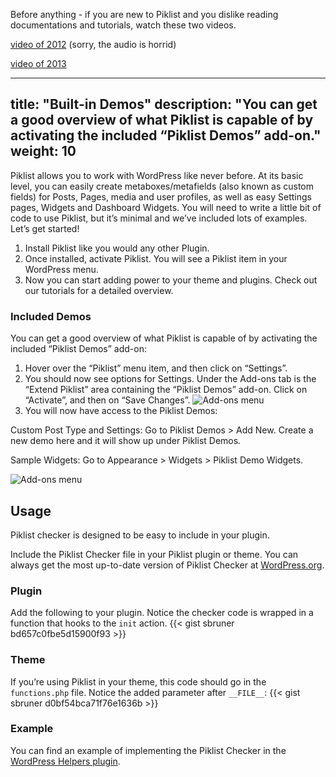 Before anything - if you are new to Piklist and you dislike reading documentations and tutorials, watch these two videos.

<a href="https://www.youtube.com/watch?v=wmKjn-fDlvU">video of 2012</a> (sorry, the audio is horrid)

<a href="https://www.youtube.com/watch?v=yo3W6lbNIRM">video of 2013</a> 

---
title: "Built-in Demos"
description: "You can get a good overview of what Piklist is capable of by activating the included “Piklist Demos” add-on."
weight: 10
---
Piklist allows you to work with WordPress like never before. At its basic level, you can easily create metaboxes/metafields (also known as custom fields) for Posts, Pages, media and user profiles, as well as easy Settings pages, Widgets and Dashboard Widgets. You will need to write a little bit of code to use Piklist, but it’s minimal and we’ve included lots of examples. Let’s get started!

1. Install Piklist like you would any other Plugin.
2. Once installed, activate Piklist. You will see a Piklist item in your WordPress menu.
3. Now you can start adding power to your theme and plugins. Check out our tutorials for a detailed overview.

### Included Demos
You can get a good overview of what Piklist is capable of by activating the included “Piklist Demos” add-on:

1. Hover over the “Piklist” menu item, and then click on “Settings”.
2. You should now see options for Settings. Under the Add-ons tab is the “Extend Piklist” area containing the “Piklist Demos” add-on. Click on “Activate”, and then on “Save Changes”.
![Add-ons menu](/images/add-ons-menu.png)
3. You will now have access to the Piklist Demos:

Custom Post Type and Settings: Go to Piklist Demos > Add New. Create a new demo here and it will show up under Piklist Demos.

Sample Widgets: Go to Appearance > Widgets > Piklist Demo Widgets.

![Add-ons menu](/images/demos.jpg)




## Usage
Piklist checker is designed to be easy to include in your plugin.

Include the Piklist Checker file in your Piklist plugin or theme. You can always get the most up-to-date version of Piklist Checker at <a href="http://plugins.svn.wordpress.org/piklist/assets/class-piklist-checker.php">WordPress.org</a>.

### Plugin
Add the following to your plugin. Notice the checker code is wrapped in a function that hooks to the ``init`` action.
{{< gist sbruner bd657c0fbe5d15900f93 >}}

### Theme
If you’re using Piklist in your theme, this code should go in the ``functions.php`` file. Notice the added parameter after ``__FILE__``:
{{< gist sbruner d0bf54bca71f76e1636b >}}

### Example
You can find an example of implementing the Piklist Checker in the <a href="https://wordpress.org/plugins/wp-helpers/">WordPress Helpers plugin</a>.
